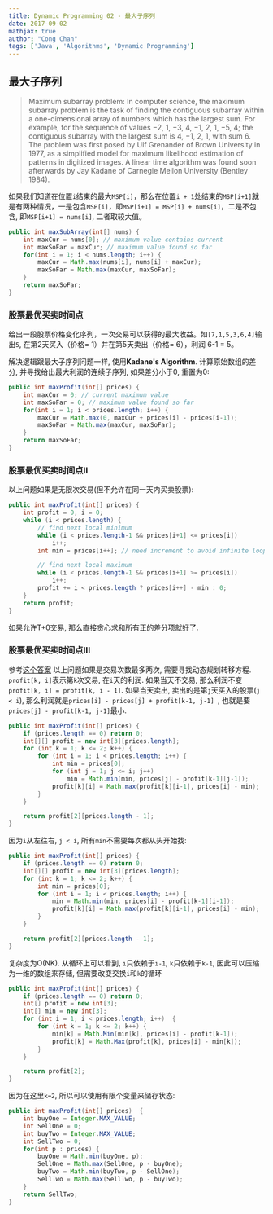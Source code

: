 ```yaml
---
title: Dynamic Programming 02 - 最大子序列
date: 2017-09-02
mathjax: true
author: "Cong Chan"
tags: ['Java', 'Algorithms', 'Dynamic Programming']
---
```

## 最大子序列
> Maximum subarray problem: In computer science, the maximum subarray problem is the task of finding the contiguous subarray within a one-dimensional array of numbers which has the largest sum. For example, for the sequence of values −2, 1, −3, 4, −1, 2, 1, −5, 4; the contiguous subarray with the largest sum is 4, −1, 2, 1, with sum 6.
The problem was first posed by Ulf Grenander of Brown University in 1977, as a simplified model for maximum likelihood estimation of patterns in digitized images. A linear time algorithm was found soon afterwards by Jay Kadane of Carnegie Mellon University (Bentley 1984).

<!-- more -->
如果我们知道在位置`i`结束的最大`MSP[i]`，那么在位置`i + 1`处结束的`MSP[i+1]`就是有两种情况，一是包含`MSP[i]`，即`MSP[i+1] = MSP[i] + nums[i]`，二是不包含, 即`MSP[i+1] = nums[i]`, 二者取较大值。
```java
public int maxSubArray(int[] nums) {
    int maxCur = nums[0]; // maximum value contains current
    int maxSoFar = maxCur; // maximum value found so far
    for(int i = 1; i < nums.length; i++) {
        maxCur = Math.max(nums[i], nums[i] + maxCur);
        maxSoFar = Math.max(maxCur, maxSoFar);
    }
    return maxSoFar;
}
```

### 股票最优买卖时间点
给出一段股票价格变化序列，一次交易可以获得的最大收益。如`[7,1,5,3,6,4]`输出`5`, 在第2天买入（价格= 1）并在第5天卖出（价格= 6），利润 6-1 = 5。

解决逻辑跟最大子序列问题一样, 使用**Kadane's Algorithm**. 计算原始数组的差分, 并寻找给出最大利润的连续子序列, 如果差分小于0, 重置为0:
```java
public int maxProfit(int[] prices) {
    int maxCur = 0; // current maximum value
    int maxSoFar = 0; // maximum value found so far
    for(int i = 1; i < prices.length; i++) {
        maxCur = Math.max(0, maxCur + prices[i] - prices[i-1]);
        maxSoFar = Math.max(maxCur, maxSoFar);
    }
    return maxSoFar;
}
```

### 股票最优买卖时间点II
以上问题如果是无限次交易(但不允许在同一天内买卖股票):
```java
public int maxProfit(int[] prices) {
    int profit = 0, i = 0;
    while (i < prices.length) {
        // find next local minimum
        while (i < prices.length-1 && prices[i+1] <= prices[i])
            i++;
        int min = prices[i++]; // need increment to avoid infinite loop for "[1]"

        // find next local maximum
        while (i < prices.length-1 && prices[i+1] >= prices[i])
            i++;
        profit += i < prices.length ? prices[i++] - min : 0;
    }
    return profit;
}
```
如果允许T+0交易, 那么直接贪心求和所有正的差分项就好了.

### 股票最优买卖时间点III
参考[这个答案](https://leetcode.com/problems/best-time-to-buy-and-sell-stock-iii/discuss/135704/Detail-explanation-of-DP-solution)
以上问题如果是交易次数最多两次, 需要寻找动态规划转移方程. `profit[k, i]`表示第`k`次交易, 在`i`天的利润. 如果当天不交易, 那么利润不变`profit[k, i] = profit[k, i - 1]`. 如果当天卖出, 卖出的是第`j`天买入的股票(`j < i`), 那么利润就是`prices[i] - prices[j] + profit[k-1, j-1] `, 也就是要`prices[j] - profit[k-1, j-1]`最小.
```java
public int maxProfit(int[] prices) {
    if (prices.length == 0) return 0;
    int[][] profit = new int[3][prices.length];
    for (int k = 1; k <= 2; k++) {
        for (int i = 1; i < prices.length; i++) {
            int min = prices[0];
            for (int j = 1; j <= i; j++)
                min = Math.min(min, prices[j] - profit[k-1][j-1]);
            profit[k][i] = Math.max(profit[k][i-1], prices[i] - min);
        }
    }

    return profit[2][prices.length - 1];
}
```
因为`i`从左往右, `j < i`, 所有`min`不需要每次都从头开始找:
```java
public int maxProfit(int[] prices) {
    if (prices.length == 0) return 0;
    int[][] profit = new int[3][prices.length];
    for (int k = 1; k <= 2; k++) {
        int min = prices[0];
        for (int i = 1; i < prices.length; i++) {
            min = Math.min(min, prices[i] - profit[k-1][i-1]);
            profit[k][i] = Math.max(profit[k][i-1], prices[i] - min);
        }
    }

    return profit[2][prices.length - 1];
}
```
复杂度为O(NK).
从循环上可以看到, `i`只依赖于`i-1`, `k`只依赖于`k-1`, 因此可以压缩为一维的数组来存储, 但需要改变交换`i`和`k`的循环
```java
public int maxProfit(int[] prices) {
    if (prices.length == 0) return 0;
    int[] profit = new int[3];
    int[] min = new int[3];
    for (int i = 1; i < prices.length; i++)  {
        for (int k = 1; k <= 2; k++) {
            min[k] = Math.Min(min[k], prices[i] - profit[k-1]);
            profit[k] = Math.Max(profit[k], prices[i] - min[k]);
        }
    }

    return profit[2];
}
```
因为在这里`k=2`, 所以可以使用有限个变量来储存状态:
```java
public int maxProfit(int[] prices)  {
    int buyOne = Integer.MAX_VALUE;
    int SellOne = 0;
    int buyTwo = Integer.MAX_VALUE;
    int SellTwo = 0;
    for(int p : prices) {
        buyOne = Math.min(buyOne, p);
        SellOne = Math.max(SellOne, p - buyOne);
        buyTwo = Math.min(buyTwo, p - SellOne);
        SellTwo = Math.max(SellTwo, p - buyTwo);
    }
    return SellTwo;
}
```
